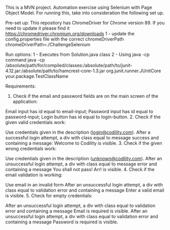 This is a MVN project.
Automation exercise using Selenium with Page Object Model.
For running this, take into consideration the following set up.

Pre-set up:
This repository has ChromeDriver for Chrome version 89. If you need to update it please find it https://chromedriver.chromium.org/downloads
1 - update the config.properties file with the correct chromeDriverPath
chromeDriverPath=./ChallengeSelenium

Run options:
 1 - Executes from Solution.java class
 2 - Using java -cp command
        java -cp /absolute/path/for/compiled/classes:/absolute/path/to/junit-4.12.jar:/absolute/path/to/hamcrest-core-1.3.jar org.junit.runner.JUnitCore your.package.TestClassName

Requirements:
1. Check if the email and password fields are on the main screen of the application:

Email input has id equal to email-input;
Password input has id equal to password-input;
Login button has id equal to login-button.
2. Check if the given valid credentials work:

Use credentials given in the description (login@codility.com).
After a successful login attempt, a div with class equal to message success and containing a message: Welcome to Codility is visible.
3. Check if the given wrong credentials work:

Use credentials given in the description (unknown@codility.com).
After an unsuccessful login attempt, a div with class equal to message error and containing a message You shall not pass! Arr! is visible.
4. Check if the email validation is working:

Use email in an invalid form
After an unsuccessful login attempt, a div with class equal to validation error and containing a message Enter a valid email is visible.
5. Check for empty credentials:

After an unsuccessful login attempt, a div with class equal to validation error and containing a message Email is required is visible.
After an unsuccessful login attempt, a div with class equal to validation error and containing a message Password is required is visible.
